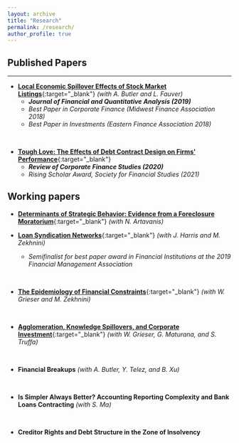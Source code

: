```yaml
---
layout: archive
title: "Research"
permalink: /research/
author_profile: true
---
```


## Published Papers

---
- [**Local Economic Spillover Effects of Stock Market Listings**](https://papers.ssrn.com/sol3/papers.cfm?abstract_id=2695464){:target="\_blank"} *(with A. Butler and L. Fauver)*
  - ***Journal of Financial and Quantitative Analysis (2019)***
  - *Best Paper in Corporate Finance (Midwest Finance Association 2018)*
  - *Best Paper in Investments (Eastern Finance Association 2018)*
<br />

- [**Tough Love: The Effects of Debt Contract Design on Firms' Performance**](https://papers.ssrn.com/sol3/papers.cfm?abstract_id=2551333){:target="\_blank"}
  - ***Review of Corporate Finance Studies (2020)***
  - *Rising Scholar Award, Society for Financial Studies (2021)*


## Working papers

- [**Determinants of Strategic Behavior: Evidence from a Foreclosure Moratorium**](https://papers.ssrn.com/sol3/papers.cfm?abstract_id=2946595){:target="\_blank"} *(with N. Artavanis)*

- [**Loan Syndication Networks**](https://papers.ssrn.com/sol3/papers.cfm?abstract_id=3295980){:target="\_blank"} *(with J. Harris and M. Zekhnini)*

  - *Semifinalist for best paper award in Financial Institutions at the 2019 Financial Management Association*
<br />

- [**The Epidemiology of Financial Constraints**](https://papers.ssrn.com/sol3/papers.cfm?abstract_id=3904480){:target="\_blank"} *(with W. Grieser and M. Zekhnini)*
<br />

- [**Agglomeration, Knowledge Spillovers, and Corporate Investment**](https://papers.ssrn.com/sol3/papers.cfm?abstract_id=2851588){:target="\_blank"} *(with W. Grieser, G. Maturana, and S. Truffa)*
<br />

- **Financial Breakups** *(with A. Butler, Y. Telez, and B. Xu)*
<br />

- **Is Simpler Always Better? Accounting Reporting Complexity and Bank Loans Contracting**
*(with S. Ma)*
<br />

- **Creditor Rights and Debt Structure in the Zone of Insolvency**





<!-- 
{% if author.googlescholar %}
  You can also find my articles on <u><a href="{{author.googlescholar}}">my Google Scholar profile</a>.</u>
{% endif %}

{% include base_path %}

{% for post in site.publications reversed %}
  {% include archive-single.html %}
{% endfor %}
 -->
